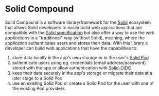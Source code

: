 # Solid Compound

Solid Compound is a software library/framework for the [Solid](https://solidproject.org/) ecosystem that allows Solid developers to easily build web applications that are compatible with the [Solid specification](https://solidproject.org/TR/protocol) but also offer a way to use the web applications in a "traditional" way (without Solid), meaning, where the application authenticates users and stores their data.
With this library a developer can build web applications that have the capabilities to: 

1. store data locally in the app's own storage or in the user's [Solid Pod](https://solidproject.org/users/get-a-pod)
2. authenticate users using eg. credentials (email address/password) stored with the app or allow authentication with [Solid-OIDC](https://solidproject.org/TR/oidc)
3. keep their data securely in the app's storage or migrate their data at a later stage to a Solid Pod
4. use an existing Solid Pod or create a Solid Pod for the user with one of the existing Pod providers


